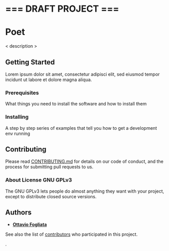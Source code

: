 # === DRAFT PROJECT ===

# Poet
< description >

## Getting Started
Lorem ipsum dolor sit amet, consectetur adipisci elit, sed eiusmod tempor incidunt ut labore et dolore magna aliqua. 

### Prerequisites
What things you need to install the software and how to install them

### Installing 
A step by step series of examples that tell you how to get a development env running

## Contributing
Please read [CONTRIBUTING.md](https://github.com/asimovAI/poet/blob/master/CONTRIBUTING.md) for details on our code of conduct, and the process for submitting pull requests to us.

### About License GNU GPLv3
The GNU GPLv3 lets people do almost anything they want with your project, except to distribute closed source versions.

## Authors
* [**Ottavio Fogliata**](https://github.com/ott-fogliata)

See also the list of [contributors](https://github.com/asimovAI/poet/contributors) who participated in this project.

.
